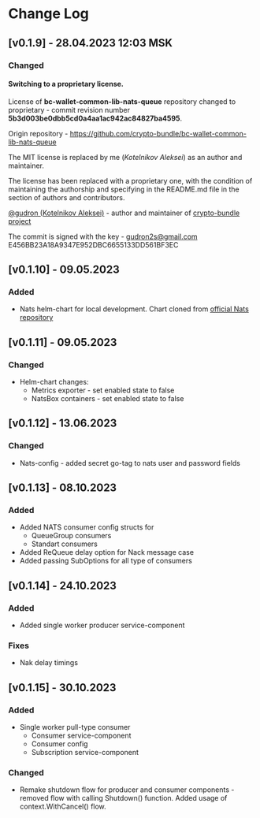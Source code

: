 # Change Log

## [v0.1.9] - 28.04.2023 12:03 MSK

### Changed

#### Switching to a proprietary license.
License of **bc-wallet-common-lib-nats-queue** repository changed to proprietary - commit revision number **5b3d003be0dbb5cd0a4aa1ac942ac84827ba4595**.

Origin repository - https://github.com/crypto-bundle/bc-wallet-common-lib-nats-queue

The MIT license is replaced by me (_Kotelnikov Aleksei_) as an author and maintainer.

The license has been replaced with a proprietary one, with the condition of maintaining the authorship
and specifying in the README.md file in the section of authors and contributors.

[@gudron (Kotelnikov Aleksei)](https://github.com/gudron) - author and maintainer of [crypto-bundle project](https://github.com/crypto-bundle)

The commit is signed with the key -
gudron2s@gmail.com
E456BB23A18A9347E952DBC6655133DD561BF3EC

## [v0.1.10] - 09.05.2023
### Added
* Nats helm-chart for local development. Chart cloned from [official Nats repository](https://github.com/nats-io/k8s/tree/main/helm/charts/nats)

## [v0.1.11] - 09.05.2023
### Changed
* Helm-chart changes:
  * Metrics exporter - set enabled state to false
  * NatsBox containers - set enabled state to false

## [v0.1.12] - 13.06.2023
### Changed
* Nats-config - added secret go-tag to nats user and password fields

## [v0.1.13] - 08.10.2023
### Added
* Added NATS consumer config structs for
  * QueueGroup consumers
  * Standart consumers
* Added ReQueue delay option for Nack message case
* Added passing SubOptions for all type of consumers

## [v0.1.14] - 24.10.2023
### Added
* Added single worker producer service-component
### Fixes
* Nak delay timings

## [v0.1.15] - 30.10.2023
### Added
* Single worker pull-type consumer
  * Consumer service-component
  * Consumer config
  * Subscription service-component
### Changed
* Remake shutdown flow for producer and consumer components - removed flow with calling Shutdown() function. 
Added usage of context.WithCancel() flow.
